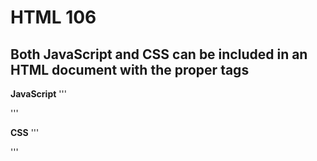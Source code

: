 # HTML 106
## Both JavaScript and CSS can be included in an HTML document with the proper tags

**JavaScript**
'''

'''


**CSS**
'''

'''